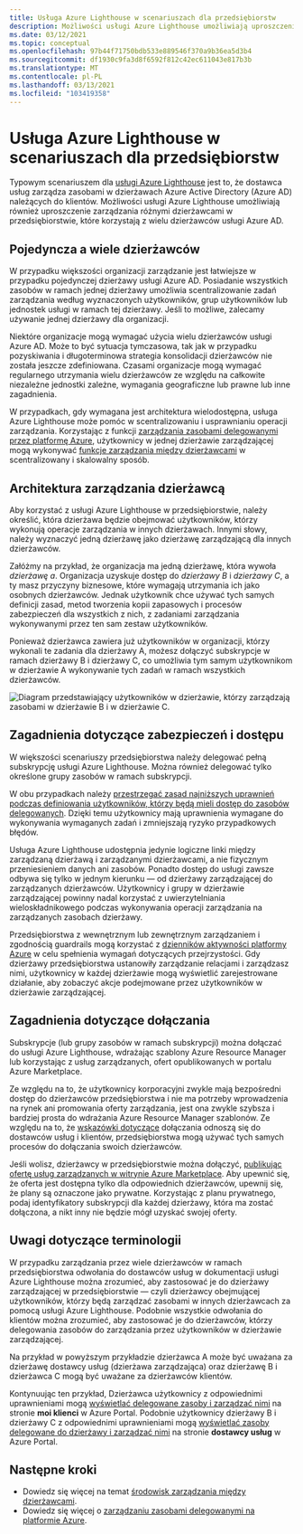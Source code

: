 ```yaml
---
title: Usługa Azure Lighthouse w scenariuszach dla przedsiębiorstw
description: Możliwości usługi Azure Lighthouse umożliwiają uproszczenie zarządzania różnymi dzierżawcami w przedsiębiorstwie, które korzystają z wielu dzierżawców usługi Azure AD.
ms.date: 03/12/2021
ms.topic: conceptual
ms.openlocfilehash: 97b44f71750bdb533e889546f370a9b36ea5d3b4
ms.sourcegitcommit: df1930c9fa3d8f6592f812c42ec611043e817b3b
ms.translationtype: MT
ms.contentlocale: pl-PL
ms.lasthandoff: 03/13/2021
ms.locfileid: "103419358"
---
```

# <a name="azure-lighthouse-in-enterprise-scenarios"></a>Usługa Azure Lighthouse w scenariuszach dla przedsiębiorstw

Typowym scenariuszem dla [usługi Azure Lighthouse](../overview.md) jest to, że dostawca usług zarządza zasobami w dzierżawach Azure Active Directory (Azure AD) należących do klientów. Możliwości usługi Azure Lighthouse umożliwiają również uproszczenie zarządzania różnymi dzierżawcami w przedsiębiorstwie, które korzystają z wielu dzierżawców usługi Azure AD.

## <a name="single-vs-multiple-tenants"></a>Pojedyncza a wiele dzierżawców

W przypadku większości organizacji zarządzanie jest łatwiejsze w przypadku pojedynczej dzierżawy usługi Azure AD. Posiadanie wszystkich zasobów w ramach jednej dzierżawy umożliwia scentralizowanie zadań zarządzania według wyznaczonych użytkowników, grup użytkowników lub jednostek usługi w ramach tej dzierżawy. Jeśli to możliwe, zalecamy używanie jednej dzierżawy dla organizacji.

Niektóre organizacje mogą wymagać użycia wielu dzierżawców usługi Azure AD. Może to być sytuacja tymczasowa, tak jak w przypadku pozyskiwania i długoterminowa strategia konsolidacji dzierżawców nie została jeszcze zdefiniowana. Czasami organizacje mogą wymagać regularnego utrzymania wielu dzierżawców ze względu na całkowite niezależne jednostki zależne, wymagania geograficzne lub prawne lub inne zagadnienia.

W przypadkach, gdy wymagana jest architektura wielodostępna, usługa Azure Lighthouse może pomóc w scentralizowaniu i usprawnianiu operacji zarządzania. Korzystając z funkcji [zarządzania zasobami delegowanymi przez platformę Azure](azure-delegated-resource-management.md), użytkownicy w jednej dzierżawie zarządzającej mogą wykonywać [funkcje zarządzania między dzierżawcami](cross-tenant-management-experience.md) w scentralizowany i skalowalny sposób.

## <a name="tenant-management-architecture"></a>Architektura zarządzania dzierżawcą

Aby korzystać z usługi Azure Lighthouse w przedsiębiorstwie, należy określić, która dzierżawa będzie obejmować użytkowników, którzy wykonują operacje zarządzania w innych dzierżawach. Innymi słowy, należy wyznaczyć jedną dzierżawę jako dzierżawę zarządzającą dla innych dzierżawców.

Załóżmy na przykład, że organizacja ma jedną dzierżawę, która wywoła *dzierżawę a*. Organizacja uzyskuje dostęp do *dzierżawy B* i *dzierżawy C*, a ty masz przyczyny biznesowe, które wymagają utrzymania ich jako osobnych dzierżawców. Jednak użytkownik chce używać tych samych definicji zasad, metod tworzenia kopii zapasowych i procesów zabezpieczeń dla wszystkich z nich, z zadaniami zarządzania wykonywanymi przez ten sam zestaw użytkowników.

Ponieważ dzierżawca zawiera już użytkowników w organizacji, którzy wykonali te zadania dla dzierżawy A, możesz dołączyć subskrypcje w ramach dzierżawy B i dzierżawy C, co umożliwia tym samym użytkownikom w dzierżawie A wykonywanie tych zadań w ramach wszystkich dzierżawców.

![Diagram przedstawiający użytkowników w dzierżawie, którzy zarządzają zasobami w dzierżawie B i w dzierżawie C.](../media/enterprise-azure-lighthouse.jpg)

## <a name="security-and-access-considerations"></a>Zagadnienia dotyczące zabezpieczeń i dostępu

W większości scenariuszy przedsiębiorstwa należy delegować pełną subskrypcję usługi Azure Lighthouse. Można również delegować tylko określone grupy zasobów w ramach subskrypcji.

W obu przypadkach należy [przestrzegać zasad najniższych uprawnień podczas definiowania użytkowników, którzy będą mieli dostęp do zasobów delegowanych](recommended-security-practices.md#assign-permissions-to-groups-using-the-principle-of-least-privilege). Dzięki temu użytkownicy mają uprawnienia wymagane do wykonywania wymaganych zadań i zmniejszają ryzyko przypadkowych błędów.

Usługa Azure Lighthouse udostępnia jedynie logiczne linki między zarządzaną dzierżawą i zarządzanymi dzierżawcami, a nie fizycznym przeniesieniem danych ani zasobów. Ponadto dostęp do usługi zawsze odbywa się tylko w jednym kierunku — od dzierżawy zarządzającej do zarządzanych dzierżawców.  Użytkownicy i grupy w dzierżawie zarządzającej powinny nadal korzystać z uwierzytelniania wieloskładnikowego podczas wykonywania operacji zarządzania na zarządzanych zasobach dzierżawy.

Przedsiębiorstwa z wewnętrznym lub zewnętrznym zarządzaniem i zgodnością guardrails mogą korzystać z [dzienników aktywności platformy Azure](../../azure-monitor/essentials/platform-logs-overview.md) w celu spełnienia wymagań dotyczących przejrzystości. Gdy dzierżawy przedsiębiorstwa ustanowiły zarządzanie relacjami i zarządzasz nimi, użytkownicy w każdej dzierżawie mogą wyświetlić zarejestrowane działanie, aby zobaczyć akcje podejmowane przez użytkowników w dzierżawie zarządzającej.

## <a name="onboarding-considerations"></a>Zagadnienia dotyczące dołączania

Subskrypcje (lub grupy zasobów w ramach subskrypcji) można dołączać do usługi Azure Lighthouse, wdrażając szablony Azure Resource Manager lub korzystając z usług zarządzanych, ofert opublikowanych w portalu Azure Marketplace.

Ze względu na to, że użytkownicy korporacyjni zwykle mają bezpośredni dostęp do dzierżawców przedsiębiorstwa i nie ma potrzeby wprowadzenia na rynek ani promowania oferty zarządzania, jest ona zwykle szybsza i bardziej prosta do wdrażania Azure Resource Manager szablonów. Ze względu na to, że [wskazówki dotyczące](../how-to/onboard-customer.md) dołączania odnoszą się do dostawców usług i klientów, przedsiębiorstwa mogą używać tych samych procesów do dołączania swoich dzierżawców.

Jeśli wolisz, dzierżawcy w przedsiębiorstwie można dołączyć, [publikując ofertę usług zarządzanych w witrynie Azure Marketplace](../how-to/publish-managed-services-offers.md). Aby upewnić się, że oferta jest dostępna tylko dla odpowiednich dzierżawców, upewnij się, że plany są oznaczone jako prywatne. Korzystając z planu prywatnego, podaj identyfikatory subskrypcji dla każdej dzierżawy, która ma zostać dołączona, a nikt inny nie będzie mógł uzyskać swojej oferty.

## <a name="terminology-notes"></a>Uwagi dotyczące terminologii

W przypadku zarządzania przez wiele dzierżawców w ramach przedsiębiorstwa odwołania do dostawców usług w dokumentacji usługi Azure Lighthouse można zrozumieć, aby zastosować je do dzierżawy zarządzającej w przedsiębiorstwie — czyli dzierżawcy obejmującej użytkowników, którzy będą zarządzać zasobami w innych dzierżawcach za pomocą usługi Azure Lighthouse. Podobnie wszystkie odwołania do klientów można zrozumieć, aby zastosować je do dzierżawców, którzy delegowania zasobów do zarządzania przez użytkowników w dzierżawie zarządzającej.

Na przykład w powyższym przykładzie dzierżawca A może być uważana za dzierżawę dostawcy usług (dzierżawa zarządzająca) oraz dzierżawę B i dzierżawca C mogą być uważane za dzierżawców klientów.

Kontynuując ten przykład, Dzierżawca użytkownicy z odpowiednimi uprawnieniami mogą [wyświetlać delegowane zasoby i zarządzać nimi](../how-to/view-manage-customers.md) na stronie **moi klienci** w Azure Portal. Podobnie użytkownicy dzierżawy B i dzierżawy C z odpowiednimi uprawnieniami mogą [wyświetlać zasoby delegowane do dzierżawy i zarządzać nimi](../how-to/view-manage-service-providers.md) na stronie **dostawcy usług** w Azure Portal.

## <a name="next-steps"></a>Następne kroki

- Dowiedz się więcej na temat [środowisk zarządzania między dzierżawcami](cross-tenant-management-experience.md).
- Dowiedz się więcej o [zarządzaniu zasobami delegowanymi na platformie Azure](azure-delegated-resource-management.md).
